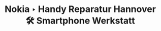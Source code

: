 ---
title: Nokia ‣ Handy Reparatur Hannover 🛠️ Smartphone Werkstatt
description: 
heading: Nokia Smartphones
name: Nokia
---
